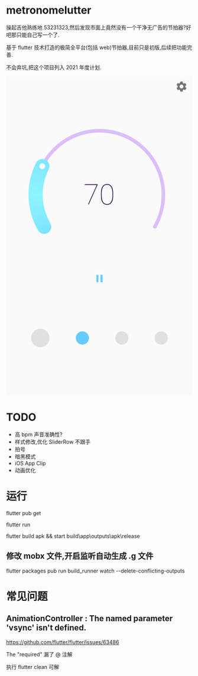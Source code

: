 # metronomelutter

操起吉他熟练地 53231323,然后发现市面上竟然没有一个干净无广告的节拍器?好吧那只能自己写一个了.

基于 flutter 技术打造的极简全平台(包括 web)节拍器,目前只是初版,后续把功能完善.

不会弃坑,把这个项目列入 2021 年度计划.

![preview](./screenshot/preview.png)
# TODO
- 高 bpm 声音准确性?
- 样式修改,优化 SliderRow 不跟手
- 拍号
- 暗黑模式
- iOS App Clip
- 动画优化

# 运行

flutter pub get

flutter run

flutter build apk && start build\app\outputs\apk\release

## 修改 mobx 文件,开启监听自动生成 .g 文件
flutter packages pub run build_runner watch --delete-conflicting-outputs

# 常见问题

## AnimationController : The named parameter 'vsync' isn't defined. 

https://github.com/flutter/flutter/issues/63486

The "required" 漏了 @ 注解

执行 flutter clean 可解
